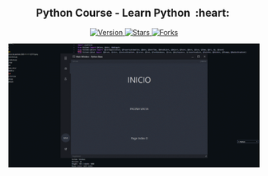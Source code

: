 
<h2 align="center">Python Course - Learn Python &nbsp;:heart:&nbsp;</h2>

<p align="center">
  
  <a href="https://github.com/BrianMarquez3/QT-PySide/tags">
    <img src="https://img.shields.io/github/tag/BrianMarquez3/QT-PySide.svg?label=version&style=flat" alt="Version">
  </a>
  <a href="https://github.com/BrianMarquez3/QT-PySide/stargazers">
    <img src="https://img.shields.io/github/stars/BrianMarquez3/QT-PySide.svg?style=flat" alt="Stars">
  </a>
  <a href="https://github.com/BrianMarquez3/QT-PySide/network">
    <img src="https://img.shields.io/github/forks/BrianMarquez3/PQT-PySide.svg?style=flat" alt="Forks">
  </a>
   
</p>
  
![python](./images/GIF.gif)
